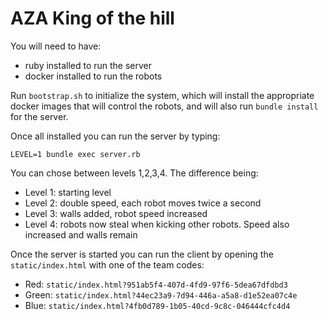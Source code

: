AZA King of the hill
====================

You will need to have:
* ruby installed to run the server
* docker installed to run the robots

Run `bootstrap.sh` to initialize the system, which will install the appropriate docker images that will control the robots, and will also run `bundle install` for the server.

Once all installed you can run the server by typing:

```
LEVEL=1 bundle exec server.rb
```

You can chose between levels 1,2,3,4. The difference being:
* Level 1: starting level
* Level 2: double speed, each robot moves twice a second
* Level 3: walls added, robot speed increased
* Level 4: robots now steal when kicking other robots. Speed also increased and walls remain

Once the server is started you can run the client by opening the `static/index.html` with one of the team codes:

* Red: `static/index.html?951ab5f4-407d-4fd9-97f6-5dea67dfdbd3`
* Green: `static/index.html?44ec23a9-7d94-446a-a5a8-d1e52ea07c4e`
* Blue: `static/index.html?4fb0d789-1b05-40cd-9c8c-046444cfc4d4`
